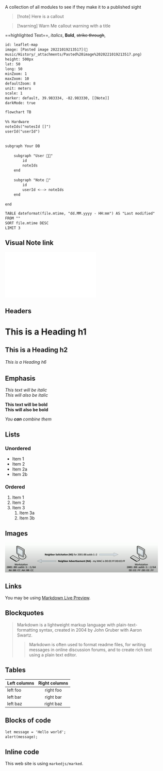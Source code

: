 A collection of all modules to see if they make it to a published sight

> [!note] Here is a callout

> [!warning] Warn Me
> callout warning with a title

==highlighted Text==, *italics*, **Bold**, ~~strike through~~, 

```leaflet
id: leaflet-map
image: [Pasted image 20221019213517](📁music/History/_attachments/Pasted%20image%2020221019213517.png)
height: 500px
lat: 50
long: 50
minZoom: 1
maxZoom: 10
defaultZoom: 8
unit: meters
scale: 1
marker: default, 39.983334, -82.983330, [[Note]]
darkMode: true
```

```mermaid
flowchart TB

%% Hardware
noteIds("notesId []")
userId("userId")


subgraph Your DB

	subgraph "User 👨‍🦲"
		id
		noteIds
	end
	
	subgraph "Note 📝"
		id
		userId <--> noteIds
	end
	
end
```

```dataview
TABLE dateformat(file.mtime, "dd.MM.yyyy - HH:mm") AS "Last modified"
FROM ""
SORT file.mtime DESC
LIMIT 3
```

## Visual Note link
![Dunning-Kruger Effect](🚿%20shower%20thoughts/Psycology/Dunning-Kruger%20Effect.md)

## Headers

# This is a Heading h1
## This is a Heading h2
###### This is a Heading h6

## Emphasis

*This text will be italic*  
_This will also be italic_

**This text will be bold**  
__This will also be bold__

_You **can** combine them_

## Lists

### Unordered

* Item 1
* Item 2
* Item 2a
* Item 2b

### Ordered

1. Item 1
2. Item 2
3. Item 3
    1. Item 3a
    2. Item 3b

## Images

![Pasted image 20221003162310 1|300](attachments/Pasted%20image%2020221003162310%201.png)

## Links

You may be using [Markdown Live Preview](https://markdownlivepreview.com/).

## Blockquotes

> Markdown is a lightweight markup language with plain-text-formatting syntax, created in 2004 by John Gruber with Aaron Swartz.
>
>> Markdown is often used to format readme files, for writing messages in online discussion forums, and to create rich text using a plain text editor.

## Tables

| Left columns  | Right columns |
| ------------- |:-------------:|
| left foo      | right foo     |
| left bar      | right bar     |
| left baz      | right baz     |

## Blocks of code

```
let message = 'Hello world';
alert(message);
```

## Inline code

This web site is using `markedjs/marked`.